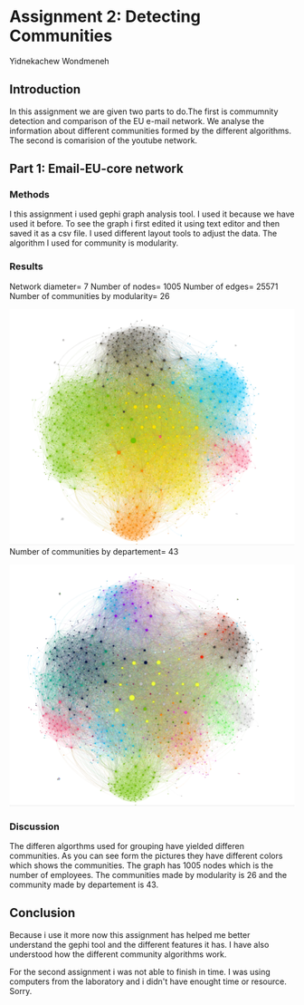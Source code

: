 # Assignment 2: Detecting Communities
Yidnekachew Wondmeneh


## Introduction
In this assignment we are given two parts to do.The first is commumnity detection and comparison of the EU e-mail network. We analyse the information about different communities formed by the different algorithms. The second is comarision of the youtube network.

## Part 1: Email-EU-core network

### Methods
I this assignment i used gephi graph analysis tool. I used it because we have used it before. To see the graph i first edited it using text editor and then saved it as a csv file. I used different layout tools to adjust the data. The algorithm I used for community is modularity.

### Results
Network diameter= 7
Number of nodes= 1005
Number of edges= 25571
Number of communities by modularity= 26

![](Modularity.png)
Number of communities by departement= 43
 
![](Departement.png)

### Discussion
The differen algorthms used for grouping have yielded differen communities. As you can see form the pictures they have different colors which shows the communities. The graph has 1005 nodes which is the number of employees. The communities made by modularity is 26 and the community made by departement is 43.

## Conclusion
Because i use it more now this assignment has helped me better understand the gephi tool and the different features it has. I have also understood how the different community algorithms work.

For the second assignment i was not able to finish in time. I was using computers from the laboratory and i didn't have enought time or resource. Sorry.